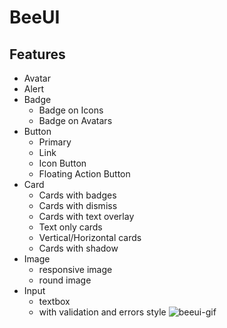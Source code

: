 # BeeUI

## Features

- Avatar
- Alert
- Badge
	- Badge on Icons
	- Badge on Avatars
- Button
    - Primary
    - Link
    - Icon Button
    - Floating Action Button
- Card
    - Cards with badges
    - Cards with dismiss
    - Cards with text overlay
    - Text only cards
    - Vertical/Horizontal cards
    - Cards with shadow
- Image
    - responsive image
    - round image
- Input
    - textbox
    - with validation and errors style
    ![beeui-gif](https://github.com/Varu98/BeeUI/blob/development/assets/beeui.gif)
